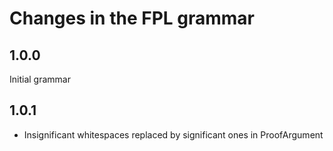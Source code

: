 # Changes in the FPL grammar
## 1.0.0 
Initial grammar
## 1.0.1
* Insignificant whitespaces replaced by significant ones in ProofArgument